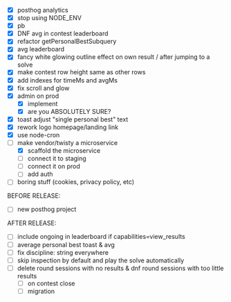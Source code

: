 - [x] posthog analytics
- [x] stop using NODE_ENV
- [x] pb
- [x] DNF avg in contest leaderboard
- [x] refactor getPersonalBestSubquery
- [x] avg leaderboard
- [x] fancy white glowing outline effect on own result / after jumping to a solve
- [x] make contest row height same as other rows
- [x] add indexes for timeMs and avgMs
- [x] fix scroll and glow
- [x] admin on prod
    - [x] implement
    - [x] are you ABSOLUTELY SURE?
- [x] toast adjust "single personal best" text
- [x] rework logo homepage/landing link
- [x] use node-cron 
- [ ] make vendor/twisty a microservice 
    - [x] scaffold the microservice
    - [ ] connect it to staging
    - [ ] connect it on prod
    - [ ] add auth
- [ ] boring stuff (cookies, privacy policy, etc)

BEFORE RELEASE:
- [ ] new posthog project

AFTER RELEASE:
- [ ] include ongoing in leaderboard if capabilities=view_results
- [ ] average personal best toast & avg 
- [ ] fix discipline: string everywhere
- [ ] skip inspection by default and play the solve automatically
- [ ] delete round sessions with no results & dnf round sessions with too little results
    - [ ] on contest close
    - [ ] migration
